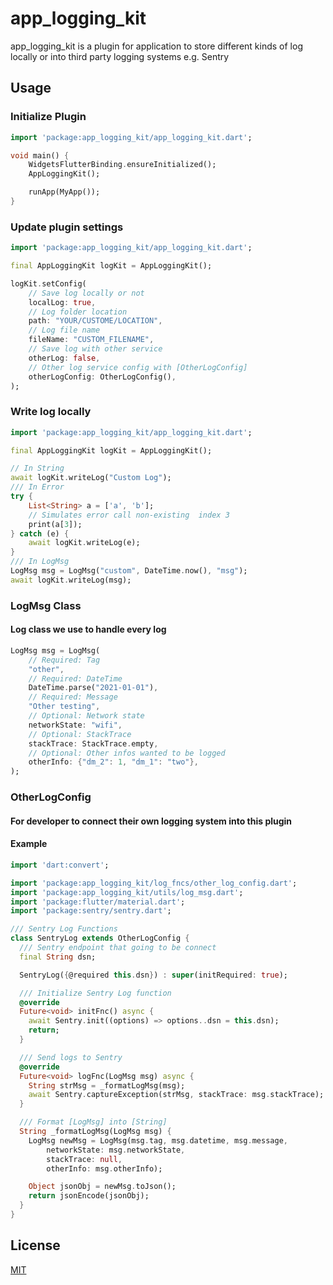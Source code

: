 # app_logging_kit

app_logging_kit is a plugin for application to store different kinds of log locally or into third party logging systems e.g. Sentry

## Usage
### Initialize Plugin
```dart
import 'package:app_logging_kit/app_logging_kit.dart';

void main() {
    WidgetsFlutterBinding.ensureInitialized();
    AppLoggingKit();

    runApp(MyApp());
}
```

### Update plugin settings
```dart
import 'package:app_logging_kit/app_logging_kit.dart';

final AppLoggingKit logKit = AppLoggingKit();

logKit.setConfig(
    // Save log locally or not
    localLog: true,
    // Log folder location
    path: "YOUR/CUSTOME/LOCATION",
    // Log file name
    fileName: "CUSTOM_FILENAME",
    // Save log with other service
    otherLog: false,
    // Other log service config with [OtherLogConfig]
    otherLogConfig: OtherLogConfig(),
);
```

### Write log locally
```dart
import 'package:app_logging_kit/app_logging_kit.dart';

final AppLoggingKit logKit = AppLoggingKit();

// In String
await logKit.writeLog("Custom Log");
/// In Error
try {
    List<String> a = ['a', 'b'];
    // Simulates error call non-existing  index 3
    print(a[3]);
} catch (e) {
    await logKit.writeLog(e);
}
/// In LogMsg
LogMsg msg = LogMsg("custom", DateTime.now(), "msg");
await logKit.writeLog(msg);
```

### LogMsg Class
#### Log class we use to handle every log
```dart
LogMsg msg = LogMsg(
    // Required: Tag
    "other",
    // Required: DateTime
    DateTime.parse("2021-01-01"),
    // Required: Message
    "Other testing",
    // Optional: Network state
    networkState: "wifi",
    // Optional: StackTrace
    stackTrace: StackTrace.empty,
    // Optional: Other infos wanted to be logged
    otherInfo: {"dm_2": 1, "dm_1": "two"},
);
```

### OtherLogConfig
#### For developer to connect their own logging system into this plugin
#### Example
```dart
import 'dart:convert';

import 'package:app_logging_kit/log_fncs/other_log_config.dart';
import 'package:app_logging_kit/utils/log_msg.dart';
import 'package:flutter/material.dart';
import 'package:sentry/sentry.dart';

/// Sentry Log Functions
class SentryLog extends OtherLogConfig {
  /// Sentry endpoint that going to be connect
  final String dsn;

  SentryLog({@required this.dsn}) : super(initRequired: true);

  /// Initialize Sentry Log function
  @override
  Future<void> initFnc() async {
    await Sentry.init((options) => options..dsn = this.dsn);
    return;
  }

  /// Send logs to Sentry
  @override
  Future<void> logFnc(LogMsg msg) async {
    String strMsg = _formatLogMsg(msg);
    await Sentry.captureException(strMsg, stackTrace: msg.stackTrace);
  }

  /// Format [LogMsg] into [String]
  String _formatLogMsg(LogMsg msg) {
    LogMsg newMsg = LogMsg(msg.tag, msg.datetime, msg.message,
        networkState: msg.networkState,
        stackTrace: null,
        otherInfo: msg.otherInfo);

    Object jsonObj = newMsg.toJson();
    return jsonEncode(jsonObj);
  }
}
```

## License
[MIT](https://choosealicense.com/licenses/mit/)
